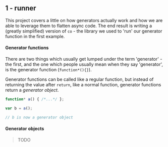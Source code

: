 ## 1 - runner
This project covers a little on how generators actually work and how we are able to leverage them to flatten async code.
The end result is writing a (greatly simplified) version of `co` - the library we used to 'run' our generator function in the first example.

#### Generator functions
There are two things which usually get lumped under the term 'generator' - the first, and the one which people usually mean when they say 'generator', is the generator function (`function*(){}`).

Generator functions can be called like a regular function, but instead of returning the value after `return`, like a normal function, generator functions return a *generator object*.

```js
function* a() { /*...*/ };

var b = a();

// b is now a generator object
```

#### Generator objects
> TODO
